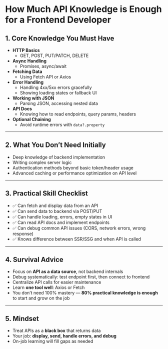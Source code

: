 # How Much API Knowledge is Enough for a Frontend Developer

## 1. Core Knowledge You Must Have
- **HTTP Basics**
  - GET, POST, PUT/PATCH, DELETE
- **Async Handling**
  - Promises, async/await
- **Fetching Data**
  - Using Fetch API or Axios
- **Error Handling**
  - Handling 4xx/5xx errors gracefully
  - Showing loading states or fallback UI
- **Working with JSON**
  - Parsing JSON, accessing nested data
- **API Docs**
  - Knowing how to read endpoints, query params, headers
- **Optional Chaining**
  - Avoid runtime errors with `data?.property`

---

## 2. What You Don’t Need Initially
- Deep knowledge of backend implementation
- Writing complex server logic
- Authentication methods beyond basic token/header usage
- Advanced caching or performance optimization on API level

---

## 3. Practical Skill Checklist
- ✅ Can fetch and display data from an API
- ✅ Can send data to backend via POST/PUT
- ✅ Can handle loading, errors, empty states in UI
- ✅ Can read API docs and implement endpoints
- ✅ Can debug common API issues (CORS, network errors, wrong response)
- ✅ Knows difference between SSR/SSG and when API is called

---

## 4. Survival Advice
- Focus on **API as a data source**, not backend internals
- Debug systematically: test endpoint first, then connect to frontend
- Centralize API calls for easier maintenance
- Learn **one tool well**: Axios or Fetch
- You don’t need 100% mastery — **80% practical knowledge is enough** to start and grow on the job

---

## 5. Mindset
- Treat APIs as a **black box** that returns data
- Your job: **display, send, handle errors, and debug**
- On-job learning will fill gaps as needed